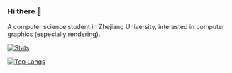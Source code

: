 ### Hi there 👋

<!--
**PepcyCh/PepcyCh** is a ✨ _special_ ✨ repository because its `README.md` (this file) appears on your GitHub profile.

Here are some ideas to get you started:

- 🔭 I’m currently working on ...
- 🌱 I’m currently learning ...
- 👯 I’m looking to collaborate on ...
- 🤔 I’m looking for help with ...
- 💬 Ask me about ...
- 📫 How to reach me: ...
- 😄 Pronouns: ...
- ⚡ Fun fact: ...
-->

A computer science student in Zhejiang University, interested in computer graphics (especially rendering).

[![Stats](https://github-readme-stats.vercel.app/api?username=PepcyCh&show_icons=true&count_private=true&theme=radical)](https://github.com/PepcyCh)

[![Top Langs](https://github-readme-stats.vercel.app/api/top-langs/?username=PepcyCh&layout=compact&hide=html,c&theme=radical)](https://github.com/PepyCh)
